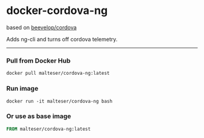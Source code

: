 # docker-cordova-ng

based on [beevelop/cordova](https://github.com/beevelop/docker-cordova)

Adds ng-cli and turns off cordova telemetry.

----
### Pull from Docker Hub
```
docker pull malteser/cordova-ng:latest
```

### Run image
```
docker run -it malteser/cordova-ng bash
```

### Or use as base image
```Dockerfile
FROM malteser/cordova-ng:latest
```

